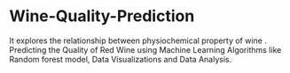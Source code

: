# Wine-Quality-Prediction
It explores the  relationship  between physiochemical property of wine . 
Predicting the Quality of Red Wine using Machine Learning Algorithms like Random forest model, Data Visualizations and Data Analysis.
